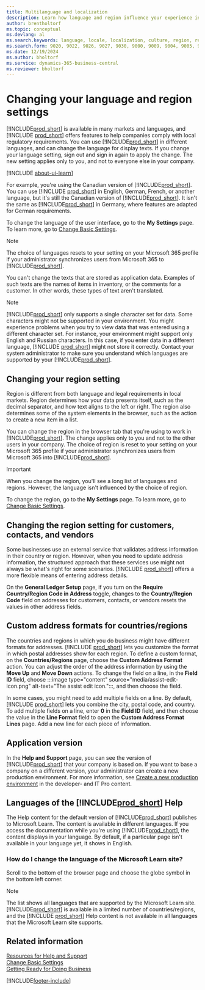 ```yaml
---
title: Multilanguage and localization
description: Learn how language and region influence your experience in Business Central. Change the language of the user interface in My Settings.
author: brentholtorf
ms.topic: conceptual
ms.devlang: al
ms.search.keywords: language, locale, localization, culture, region, regional settings
ms.search.form: 9020, 9022, 9026, 9027, 9030, 9000, 9009, 9004, 9005, 9024, 9006, 9007, 9010, 9016, 9017
ms.date: 12/19/2024
ms.author: bholtorf
ms.service: dynamics-365-business-central
ms.reviewer: bholtorf
---
```

# Changing your language and region settings

[!INCLUDE[prod_short](includes/prod_short.md)] is available in many markets and languages, and [!INCLUDE [prod_short](includes/prod_short.md)] offers features to help companies comply with local regulatory requirements. You can use [!INCLUDE[prod_short](includes/prod_short.md)] in different languages, and can change the language for display texts. If you change your language setting, sign out and sign in again to apply the change. The new setting applies only to you, and not to everyone else in your company.  

[!INCLUDE [about-ui-learn](includes/about-ui-learn.md)]

For example, you're using the Canadian version of [!INCLUDE[prod_short](includes/prod_short.md)]. You can use [!INCLUDE [prod_short](includes/prod_short.md)] in English, German, French, or another language, but it's still the Canadian version of [!INCLUDE[prod_short](includes/prod_short.md)]. It isn't the same as [!INCLUDE[prod_short](includes/prod_short.md)] in Germany, where features are adapted for German requirements.  

To change the language of the user interface, go to the **My Settings** page. To learn more, go to [Change Basic Settings](ui-change-basic-settings.md#language).

> [!NOTE]  
> The choice of languages resets to your setting on your Microsoft 365 profile if your administrator synchronizes users from Microsoft 365 to [!INCLUDE[prod_short](includes/prod_short.md)].

You can't change the texts that are stored as application data. Examples of such texts are the names of items in inventory, or the comments for a customer. In other words, these types of text aren't translated.  

> [!NOTE]  
> [!INCLUDE[prod_short](includes/prod_short.md)] only supports a single character set for data. Some characters might not be supported in your environment. You might experience problems when you try to view data that was entered using a different character set. For instance, your environment might support only English and Russian characters. In this case, if you enter data in a different language, [!INCLUDE [prod_short](includes/prod_short.md)] might not store it correctly. Contact your system administrator to make sure you understand which languages are supported by your [!INCLUDE[prod_short](includes/prod_short.md)].  

## Changing your region setting

Region is different from both language and legal requirements in local markets. Region determines how your data presents itself, such as the decimal separator, and how text aligns to the left or right. The region also determines some of the system elements in the browser, such as the action to create a new item in a list.  

You can change the region in the browser tab that you're using to work in [!INCLUDE[prod_short](includes/prod_short.md)]. The change applies only to you and not to the other users in your company. The choice of region is reset to your setting on your Microsoft 365 profile if your administrator synchronizes users from Microsoft 365 into [!INCLUDE[prod_short](includes/prod_short.md)].

> [!IMPORTANT]  
> When you change the region, you'll see a long list of languages and regions. However, the language isn't influenced by the choice of region.  

To change the region, go to the **My Settings** page. To learn more, go to [Change Basic Settings](ui-change-basic-settings.md).  

## Changing the region setting for customers, contacts, and vendors

Some businesses use an external service that validates address information in their country or region. However, when you need to update address information, the structured approach that these services use might not always be what's right for some scenarios. [!INCLUDE [prod_short](includes/prod_short.md)] offers a more flexible means of entering address details.

On the **General Ledger Setup** page, if you turn on the **Require Country/Region Code in Address** toggle, changes to the **Country/Region Code** field on addresses for customers, contacts, or vendors resets the values in other address fields.

## Custom address formats for countries/regions

The countries and regions in which you do business might have different formats for addresses. [!INCLUDE [prod_short](includes/prod_short.md)] lets you customize the format in which postal addresses show for each region. To define a custom format, on the **Countries/Regions** page, choose the **Custom Address Format** action. You can adjust the order of the address information by using the **Move Up** and **Move Down** actions. To change the field on a line, in the **Field ID** field, choose :::image type="content" source="media/assist-edit-icon.png" alt-text="The assist edit icon.":::, and then choose the field.

In some cases, you might need to add multiple fields on a line. By default, [!INCLUDE [prod_short](includes/prod_short.md)] lets you combine the city, postal code, and country. To add multiple fields on a line, enter **0** in the **Field ID** field, and then choose the value in the **Line Format** field to open the **Custom Address Format Lines** page. Add a new line for each piece of information.

## Application version

In the **Help and Support** page, you can see the version of [!INCLUDE[prod_short](includes/prod_short.md)] that your company is based on. If you want to base a company on a different version, your administrator can create a new production environment. For more information, see [Create a new production environment](/dynamics365/business-central/dev-itpro/administration/tenant-admin-center-environments#create-a-new-production-environment) in the developer- and IT Pro content.  

## Languages of the [!INCLUDE[prod_short](includes/prod_short.md)] Help

The Help content for the default version of [!INCLUDE[prod_short](includes/prod_short.md)] publishes to Microsoft Learn. The content is available in different languages. If you access the documentation while you're using [!INCLUDE[prod_short](includes/prod_short.md)], the content displays in your language. By default, if a particular page isn't available in your language yet, it shows in English.

### How do I change the language of the Microsoft Learn site?

Scroll to the bottom of the browser page and choose the globe symbol in the bottom left corner.

> [!NOTE]  
> The list shows all languages that are supported by the Microsoft Learn site. [!INCLUDE[prod_short](includes/prod_short.md)] is available in a limited number of countries/regions, and the [!INCLUDE [prod_short](includes/prod_short.md)] Help content is not available in all languages that the Microsoft Learn site supports.

## Related information

[Resources for Help and Support](product-help-and-support.md)  
[Change Basic Settings](ui-change-basic-settings.md)  
[Getting Ready for Doing Business](ui-get-ready-business.md)  

[!INCLUDE[footer-include](includes/footer-banner.md)]